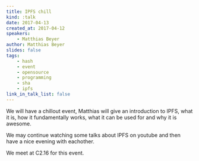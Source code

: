 ```yaml
---
title: IPFS chill
kind: :talk
date: 2017-04-13
created_at: 2017-04-12
speakers:
    - Matthias Beyer
author: Matthias Beyer
slides: false
tags:
    - hash
    - event
    - opensource
    - programming
    - sha
    - ipfs
link_in_talk_list: false
---
```


We will have a chillout event, Matthias will give an introduction to IPFS,
what it is, how it fundamentally works, what it can be used for and why it is
awesome.

We may continue watching some talks about IPFS on youtube and then have a nice
evening with eachother.

We meet at C2.16 for this event.

